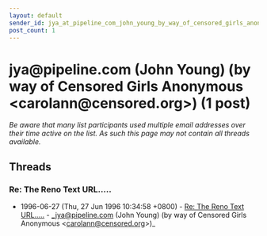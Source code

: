 ```yaml
---
layout: default
sender_id: jya_at_pipeline_com_john_young_by_way_of_censored_girls_anonymous_carolann_at_censored_org_
post_count: 1
---
```


# jya<span>@</span>pipeline.com (John Young) (by way of Censored Girls Anonymous <carolann<span>@</span>censored.org>) (1 post)

_Be aware that many list participants used multiple email addresses over their time active on the list. As such this page may not contain all threads available._

## Threads

### Re: The Reno Text URL.....
+ 1996-06-27 (Thu, 27 Jun 1996 10:34:58 +0800) - [Re: The Reno Text URL.....](/archive/1996/06/05033a32b89a2598677cc78f34618a3e8ddd9e947a3bea4cf5db1010d44ed70e) - _jya@pipeline.com (John Young) (by way of Censored Girls Anonymous \<carolann@censored.org\>)_


